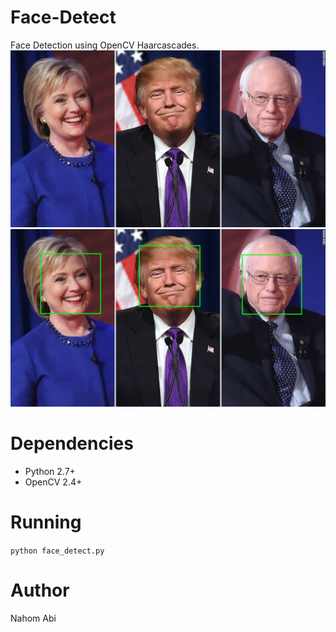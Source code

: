 # Face-Detect
Face Detection using OpenCV Haarcascades.
<img src='image.jpg' />
<img src='detected.jpg' />
# Dependencies
* Python 2.7+
* OpenCV 2.4+
# Running
<code>python face_detect.py</code>
# Author
Nahom Abi
